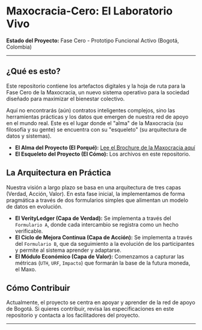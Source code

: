 # Maxocracia-Cero: El Laboratorio Vivo

**Estado del Proyecto:** Fase Cero - Prototipo Funcional Activo (Bogotá, Colombia)

---

## ¿Qué es esto?

Este repositorio contiene los artefactos digitales y la hoja de ruta para la Fase Cero de la Maxocracia, un nuevo sistema operativo para la sociedad diseñado para maximizar el bienestar colectivo.

Aquí no encontrarás (aún) contratos inteligentes complejos, sino las herramientas prácticas y los datos que emergen de nuestra red de apoyo en el mundo real. Este es el lugar donde el "alma" de la Maxocracia (su filosofía y su gente) se encuentra con su "esqueleto" (su arquitectura de datos y sistemas).

- **El Alma del Proyecto (El Porqué):** [Lee el Brochure de la Maxocracia aquí](URL_A_TU_BROCHURE_CUANDO_LO_SUBAS)
- **El Esqueleto del Proyecto (El Cómo):** Los archivos en este repositorio.

## La Arquitectura en Práctica

Nuestra visión a largo plazo se basa en una arquitectura de tres capas (Verdad, Acción, Valor). En esta fase inicial, la implementamos de forma pragmática a través de dos formularios simples que alimentan un modelo de datos en evolución.

- **El VerityLedger (Capa de Verdad):** Se implementa a través del `Formulario A`, donde cada intercambio se registra como un hecho verificable.
- **El Ciclo de Mejora Continua (Capa de Acción):** Se implementa a través del `Formulario B`, que da seguimiento a la evolución de los participantes y permite al sistema aprender y adaptarse.
- **El Módulo Económico (Capa de Valor):** Comenzamos a capturar las métricas (`UTH`, `URF`, `Impacto`) que formarán la base de la futura moneda, el Maxo.

## Cómo Contribuir

Actualmente, el proyecto se centra en apoyar y aprender de la red de apoyo de Bogotá. Si quieres contribuir, revisa las especificaciones en este repositorio y contacta a los facilitadores del proyecto.

---
